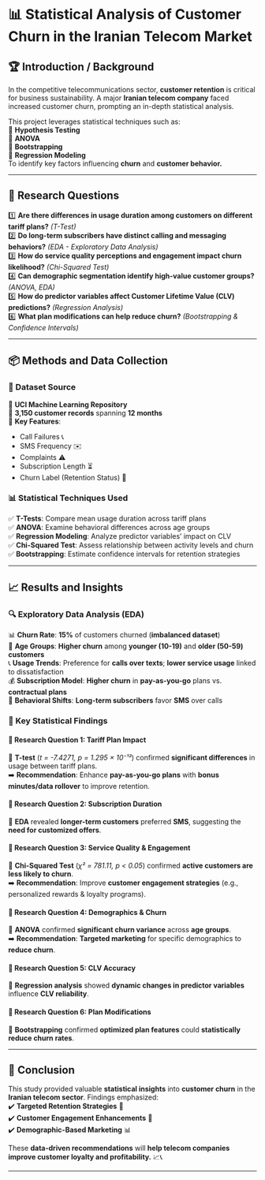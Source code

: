 # 📊 Statistical Analysis of Customer Churn in the Iranian Telecom Market

## 🏆 Introduction / Background  
In the competitive telecommunications sector, **customer retention** is critical for business sustainability. A major **Iranian telecom company** faced increased customer churn, prompting an in-depth statistical analysis.  

This project leverages statistical techniques such as:  
📌 **Hypothesis Testing**  
📌 **ANOVA**  
📌 **Bootstrapping**  
📌 **Regression Modeling**  
To identify key factors influencing **churn** and **customer behavior.**  

---

## 🎯 Research Questions  
1️⃣ **Are there differences in usage duration among customers on different tariff plans?** *(T-Test)*  
2️⃣ **Do long-term subscribers have distinct calling and messaging behaviors?** *(EDA - Exploratory Data Analysis)*  
3️⃣ **How do service quality perceptions and engagement impact churn likelihood?** *(Chi-Squared Test)*  
4️⃣ **Can demographic segmentation identify high-value customer groups?** *(ANOVA, EDA)*  
5️⃣ **How do predictor variables affect Customer Lifetime Value (CLV) predictions?** *(Regression Analysis)*  
6️⃣ **What plan modifications can help reduce churn?** *(Bootstrapping & Confidence Intervals)*  

---

## 📦 Methods and Data Collection  

### 📂 Dataset Source  
📌 **UCI Machine Learning Repository**  
📌 **3,150 customer records** spanning **12 months**  
📌 **Key Features**:  
- Call Failures 📞  
- SMS Frequency ✉️  
- Complaints ⚠️  
- Subscription Length ⏳  
- Churn Label (Retention Status) 🚀  

### 📊 Statistical Techniques Used  
✅ **T-Tests**: Compare mean usage duration across tariff plans  
✅ **ANOVA**: Examine behavioral differences across age groups  
✅ **Regression Modeling**: Analyze predictor variables’ impact on CLV  
✅ **Chi-Squared Test**: Assess relationship between activity levels and churn  
✅ **Bootstrapping**: Estimate confidence intervals for retention strategies  

---

## 📈 Results and Insights  

### 🔍 Exploratory Data Analysis (EDA)  
📊 **Churn Rate**: **15%** of customers churned (**imbalanced dataset**)  
👥 **Age Groups**: **Higher churn** among **younger (10-19)** and **older (50-59) customers**  
📞 **Usage Trends**: Preference for **calls over texts**; **lower service usage** linked to dissatisfaction  
💰 **Subscription Model**: **Higher churn** in **pay-as-you-go** plans vs. **contractual plans**  
📲 **Behavioral Shifts**: **Long-term subscribers** favor **SMS** over calls  

### 📌 Key Statistical Findings  
#### 📌 Research Question 1: Tariff Plan Impact  
🔹 **T-test** (*t = -7.4271, p = 1.295 × 10⁻¹²*) confirmed **significant differences** in usage between tariff plans.  
➡️ **Recommendation**: Enhance **pay-as-you-go plans** with **bonus minutes/data rollover** to improve retention.  

#### 📌 Research Question 2: Subscription Duration  
🔹 **EDA** revealed **longer-term customers** preferred **SMS**, suggesting the **need for customized offers**.  

#### 📌 Research Question 3: Service Quality & Engagement  
🔹 **Chi-Squared Test** (*χ² = 781.11, p < 0.05*) confirmed **active customers are less likely to churn**.  
➡️ **Recommendation**: Improve **customer engagement strategies** (e.g., personalized rewards & loyalty programs).  

#### 📌 Research Question 4: Demographics & Churn  
🔹 **ANOVA** confirmed **significant churn variance** across **age groups**.  
➡️ **Recommendation**: **Targeted marketing** for specific demographics to **reduce churn**.  

#### 📌 Research Question 5: CLV Accuracy  
🔹 **Regression analysis** showed **dynamic changes in predictor variables** influence **CLV reliability**.  

#### 📌 Research Question 6: Plan Modifications  
🔹 **Bootstrapping** confirmed **optimized plan features** could **statistically reduce churn rates**.  

---

## 🏁 Conclusion  
This study provided valuable **statistical insights** into **customer churn** in the **Iranian telecom sector**. Findings emphasized:  
✔️ **Targeted Retention Strategies** 🎯  
✔️ **Customer Engagement Enhancements** 💬  
✔️ **Demographic-Based Marketing** 📊  

These **data-driven recommendations** will **help telecom companies improve customer loyalty and profitability.** 📈📞  

---
